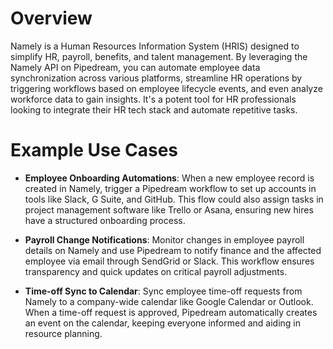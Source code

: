 # Overview

Namely is a Human Resources Information System (HRIS) designed to simplify HR, payroll, benefits, and talent management. By leveraging the Namely API on Pipedream, you can automate employee data synchronization across various platforms, streamline HR operations by triggering workflows based on employee lifecycle events, and even analyze workforce data to gain insights. It's a potent tool for HR professionals looking to integrate their HR tech stack and automate repetitive tasks.

# Example Use Cases

- **Employee Onboarding Automations**: When a new employee record is created in Namely, trigger a Pipedream workflow to set up accounts in tools like Slack, G Suite, and GitHub. This flow could also assign tasks in project management software like Trello or Asana, ensuring new hires have a structured onboarding process.

- **Payroll Change Notifications**: Monitor changes in employee payroll details on Namely and use Pipedream to notify finance and the affected employee via email through SendGrid or Slack. This workflow ensures transparency and quick updates on critical payroll adjustments.

- **Time-off Sync to Calendar**: Sync employee time-off requests from Namely to a company-wide calendar like Google Calendar or Outlook. When a time-off request is approved, Pipedream automatically creates an event on the calendar, keeping everyone informed and aiding in resource planning.
